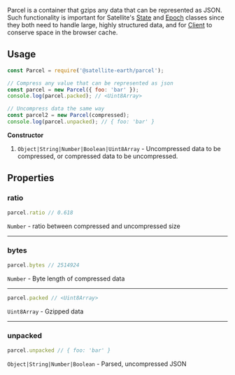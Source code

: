 Parcel is a container that gzips any data that can be represented as JSON. Such functionality is important for Satellite's [State](/state) and [Epoch](/epoch) classes since they both need to handle large, highly structured data, and for [Client](/client) to conserve space in the browser cache.

## Usage

``` js
const Parcel = require('@satellite-earth/parcel');

// Compress any value that can be represented as json
const parcel = new Parcel({ foo: 'bar' });
console.log(parcel.packed); // <Uint8Array>

// Uncompress data the same way
const parcel2 = new Parcel(compressed);
console.log(parcel.unpacked); // { foo: 'bar' }
```

**Constructor**

1. `Object|String|Number|Boolean|Uint8Array` - Uncompressed data to be compressed, or compressed data to be uncompressed.

## Properties

### ratio

``` js
parcel.ratio // 0.618
```

`Number` - ratio between compressed and uncompressed size

---

### bytes

``` js
parcel.bytes // 2514924
```

`Number` - Byte length of compressed data

---

``` js
parcel.packed // <Uint8Array>
```

`Uint8Array` - Gzipped data

---

### unpacked

``` js
parcel.unpacked // { foo: 'bar' }
```

`Object|String|Number|Boolean` - Parsed, uncompressed JSON 
